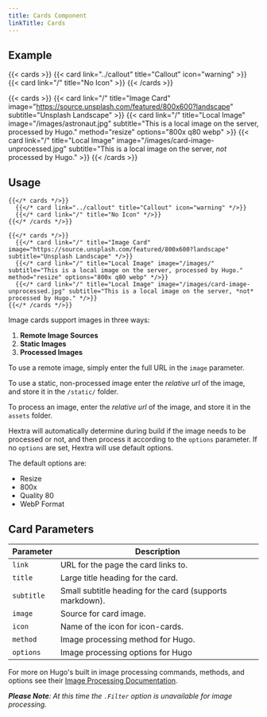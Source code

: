 ```yaml
---
title: Cards Component
linkTitle: Cards
---
```


## Example

{{< cards >}}
  {{< card link="../callout" title="Callout" icon="warning" >}}
  {{< card link="/" title="No Icon" >}}
{{< /cards >}}

{{< cards >}}
  {{< card link="/" title="Image Card" image="https://source.unsplash.com/featured/800x600?landscape" subtitle="Unsplash Landscape" >}}
  {{< card link="/" title="Local Image" image="/images/astronaut.jpg" subtitle="This is a local image on the server, processed by Hugo." method="resize" options="800x q80 webp" >}}
  {{< card link="/" title="Local Image" image="/images/card-image-unprocessed.jpg" subtitle="This is a local image on the server, *not* processed by Hugo." >}}
{{< /cards >}}


## Usage

```
{{</* cards */>}}
  {{</* card link="../callout" title="Callout" icon="warning" */>}}
  {{</* card link="/" title="No Icon" */>}}
{{</* /cards */>}}
```

```
{{</* cards */>}}
  {{</* card link="/" title="Image Card" image="https://source.unsplash.com/featured/800x600?landscape" subtitle="Unsplash Landscape" */>}}
  {{</* card link="/" title="Local Image" image="/images/" subtitle="This is a local image on the server, processed by Hugo." method="resize" options="800x q80 webp" */>}}
  {{</* card link="/" title="Local Image" image="/images/card-image-unprocessed.jpg" subtitle="This is a local image on the server, *not* processed by Hugo." */>}}
{{</* /cards */>}}
```
Image cards support images in three ways: 

1. **Remote Image Sources** 
2. **Static Images**
3. **Processed Images**

To use a remote image, simply enter the full URL in the `image` parameter.

To use a static, non-processed image enter the *relative url* of the image, and store it in the `/static/` folder.

To process an image, enter the *relative url* of the image, and store it in the `assets` folder.

Hextra will automatically determine during build if the image needs to be processed or not, and then process it according to the `options` parameter. If no `options` are set, Hextra will use default options.

The default options are:
* Resize
* 800x
* Quality 80
* WebP Format

## Card Parameters

| Parameter  | Description                                              |
|----------- |--------------------------------------------------------- |
| `link`     | URL for the page the card links to.                      |
| `title`    | Large title heading for the card.                        |
| `subtitle` | Small subtitle heading for the card (supports markdown). |
| `image`    | Source for card image.                                   |
| `icon`     | Name of the icon for icon-cards.                         |
| `method`   | Image processing method for Hugo.                        |
| `options`  | Image processing options for Hugo                        |

For more on Hugo's built in image processing commands, methods, and options see their [Image Processing Documentation](https://gohugo.io/content-management/image-processing/).

***Please Note**: At this time the `.Filter` option is unavailable for image processing.*